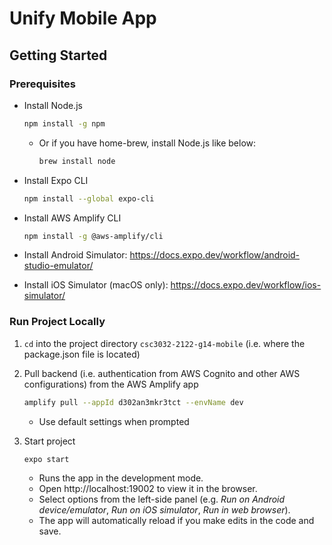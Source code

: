 # Unify Mobile App

## Getting Started

### Prerequisites

* Install Node.js
  ```sh
  npm install -g npm
  ```
    * Or if you have home-brew, install Node.js like below:
      ```sh
      brew install node
      ```

* Install Expo CLI
  ```sh
  npm install --global expo-cli
  ```
  
* Install AWS Amplify CLI
  ```sh
  npm install -g @aws-amplify/cli
  ```
  
* Install Android Simulator: https://docs.expo.dev/workflow/android-studio-emulator/


* Install iOS Simulator (macOS only): https://docs.expo.dev/workflow/ios-simulator/

### Run Project Locally

1. `cd` into the project directory `csc3032-2122-g14-mobile` (i.e. where the package.json file is located)


2. Pull backend (i.e. authentication from AWS Cognito and other AWS configurations) from the AWS Amplify app
    ```sh
    amplify pull --appId d302an3mkr3tct --envName dev
    ```
    * Use default settings when prompted
   

3. Start project
    ```sh
    expo start
    ```
    * Runs the app in the development mode.
    * Open http://localhost:19002 to view it in the browser.
    * Select options from the left-side panel (e.g. _Run on Android device/emulator_, _Run on iOS simulator_, _Run in web browser_).
    * The app will automatically reload if you make edits in the code and save.
